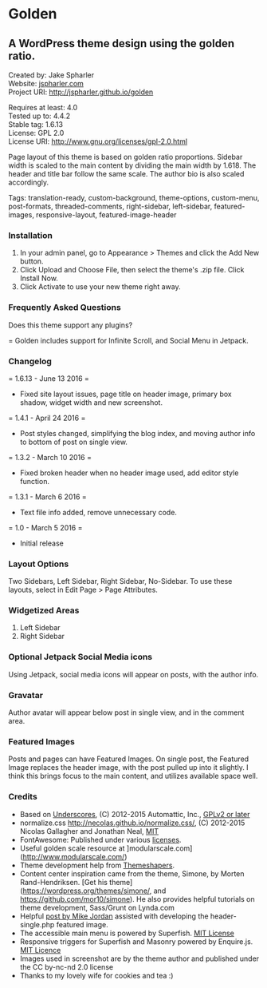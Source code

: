 # Golden
## A WordPress theme design using the golden ratio.

Created by: Jake Spharler<br />
Website: [jspharler.com](https://jspharler.com/)<br />
Project URI: http://jspharler.github.io/golden

Requires at least: 4.0<br />
Tested up to: 4.4.2<br />
Stable tag: 1.6.13<br />
License: GPL 2.0<br />
License URI: http://www.gnu.org/licenses/gpl-2.0.html

Page layout of this theme is based on golden ratio proportions.  Sidebar width is scaled to the main content by dividing the main width by 1.618.  The header and title bar follow the same scale.  The author bio is also scaled accordingly. 

Tags: translation-ready, custom-background, theme-options, custom-menu, post-formats, threaded-comments, right-sidebar, left-sidebar, featured-images, responsive-layout, featured-image-header

### Installation
	
1. In your admin panel, go to Appearance > Themes and click the Add New button.
2. Click Upload and Choose File, then select the theme's .zip file. Click Install Now.
3. Click Activate to use your new theme right away.

### Frequently Asked Questions

Does this theme support any plugins?

= Golden includes support for Infinite Scroll, and Social Menu in Jetpack.

### Changelog

= 1.6.13 - June 13 2016 =
* Fixed site layout issues, page title on header image, primary box shadow, widget width and new screenshot.

= 1.4.1 - April 24 2016 =
* Post styles changed, simplifying the blog index, and moving author info to bottom of post on single view.

= 1.3.2 - March 10 2016 =
* Fixed broken header when no header image used, add editor style function.

= 1.3.1 - March 6 2016 =
* Text file info added, remove unnecessary code.

= 1.0 - March 5 2016 =
* Initial release

### Layout Options<br />
Two Sidebars, Left Sidebar, Right Sidebar, No-Sidebar.  To use these layouts, select in Edit Page > Page Attributes.

### Widgetized Areas<br />
1. Left Sidebar<br />
2. Right Sidebar

### Optional Jetpack Social Media icons<br />
Using Jetpack, social media icons will appear on posts, with the author info.

### Gravatar<br />
Author avatar will appear below post in single view, and in the comment area.

### Featured Images<br />
Posts and pages can have Featured Images. On single post, the Featured Image replaces the header image, with the post pulled up into it slightly.  I think this brings focus to the main content, and utilizes available space well.

### Credits

* Based on [Underscores](http://underscores.me/), (C) 2012-2015 Automattic, Inc., [GPLv2 or later](https://www.gnu.org/licenses/gpl-2.0.html)
* normalize.css http://necolas.github.io/normalize.css/, (C) 2012-2015 Nicolas Gallagher and Jonathan Neal, [MIT](http://opensource.org/licenses/MIT)
* FontAwesome: Published under various [licenses](http://fortawesome.github.io/Font-Awesome/license/).
* Useful golden scale resource at ]modularscale.com](http://www.modularscale.com/)
* Theme development help from [Themeshapers](http://themeshaper.com/).
* Content center inspiration came from the theme, Simone, by Morten Rand-Hendriksen.  [Get his theme](https://wordpress.org/themes/simone/, and https://github.com/mor10/simone). He also provides helpful tutorials on theme development, Sass/Grunt on Lynda.com
* Helpful [post by Mike Jordan](http://www.mikejohnsondesign.com/add-wordpress-featured-image-as-background-image/) assisted with developing the header-single.php featured image.
* The accessible main menu is powered by Superfish. [MIT License](https://github.com/joeldbirch/superfish/blob/master/MIT-LICENSE.txt)
* Responsive triggers for Superfish and Masonry powered by Enquire.js. [MIT Licence](http://wicky.nillia.ms/enquire.js/#license)
* Images used in screenshot are by the theme author and published under the CC by-nc-nd 2.0 license
* Thanks to my lovely wife for cookies and tea :)

